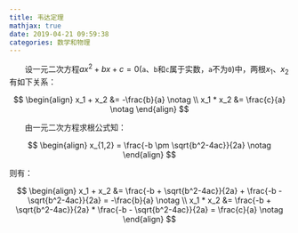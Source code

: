 ```yaml
---
title: 韦达定理
mathjax: true
date: 2019-04-21 09:59:38
categories: 数学和物理
---
```

&emsp;&emsp;设一元二次方程$ax^2 + bx + c = 0$(`a`、`b`和`c`属于实数，`a`不为`0`)中，两根$x_1$、$x_2$有如下关系：<!--more-->

$$
\begin{align}
x_1 + x_2 &= -\frac{b}{a} \notag \\
x_1 * x_2 &= \frac{c}{a} \notag
\end{align}
$$

&emsp;&emsp;由一元二次方程求根公式知：

$$
\begin{align}
x_{1,2} = \frac{-b \pm \sqrt{b^2-4ac}}{2a} \notag
\end{align}
$$

则有：

$$
\begin{align}
x_1 + x_2 &= \frac{-b + \sqrt{b^2-4ac}}{2a} + \frac{-b - \sqrt{b^2-4ac}}{2a} = -\frac{b}{a} \notag \\
x_1 * x_2 &= \frac{-b + \sqrt{b^2-4ac}}{2a} * \frac{-b - \sqrt{b^2-4ac}}{2a} = \frac{c}{a}  \notag
\end{align}
$$